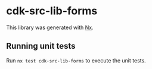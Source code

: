 # cdk-src-lib-forms

This library was generated with [Nx](https://nx.dev).

## Running unit tests

Run `nx test cdk-src-lib-forms` to execute the unit tests.
